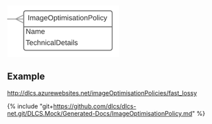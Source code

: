 ![](imageOptimisationpolicy.png)

## Example

http://dlcs.azurewebsites.net/imageOptimisationPolicies/fast_lossy

{% include "git+https://github.com/dlcs/dlcs-net.git/DLCS.Mock/Generated-Docs/ImageOptimisationPolicy.md" %}

